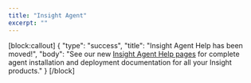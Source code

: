 ```yaml
---
title: "Insight Agent"
excerpt: ""
---
```

[block:callout]
{
  "type": "success",
  "title": "Insight Agent Help has been moved!",
  "body": "See our new [Insight Agent Help pages](https://insightagent.help.rapid7.com/docs/overview) for complete agent installation and deployment documentation for all your Insight products."
}
[/block]